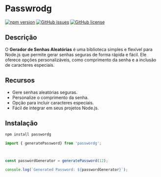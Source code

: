 # Passwrodg 

[![npm version](https://badge.fury.io/js/passwordg.svg)](https://badge.fury.io/js/passwordg)
[![GitHub issues](https://img.shields.io/github/issues/seu-usuario/passwordg.svg)](https://github.com/wellingtondev-senior/passwordg/issues)
[![GitHub license](https://img.shields.io/github/license/seu-usuario/passwordg.svg)](https://github.com/wellingtondev-senior/passwordg/blob/master/LICENSE)

## Descrição

O **Gerador de Senhas Aleatórias** é uma biblioteca simples e flexível para Node.js que permite gerar senhas seguras de forma rápida e fácil. Ele oferece opções personalizáveis, como comprimento da senha e a inclusão de caracteres especiais.

## Recursos

- Gere senhas aleatórias seguras.
- Personalize o comprimento da senha.
- Opção para incluir caracteres especiais.
- Fácil de integrar em seus projetos Node.js.

## Instalação

```bash
npm install passwordg
```

```javascript
import { generatePassword} from 'passwordg';



const passwordGenerator = generatePassword(12);

console.log(`Generated Password: ${passwordGenerator}`);

```